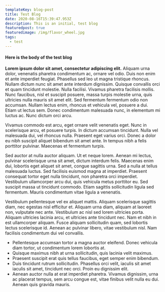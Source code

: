 ```yaml
---
templateKey: blog-post
title: Test Blog
date: 2020-08-16T15:39:47.953Z
description: This is an initial, test blog
featuredpost: true
featuredimage: /img/flavor_wheel.jpg
tags:
  - test
---
```

#### Here is the body of the test blog 

**Lorem ipsum dolor sit amet, consectetur adipiscing elit.** Aliquam urna dolor, venenatis pharetra condimentum ac, ornare vel odio. Duis non enim et ante imperdiet feugiat. Phasellus sed leo ut magna tristique rhoncus. Nullam dictum nunc sit amet ante interdum dignissim. Quisque convallis orci et quam tincidunt molestie. Nulla facilisi. Vivamus pharetra facilisis mollis. Nunc faucibus, nisl et suscipit posuere, massa turpis molestie urna, quis ultricies nulla mauris sit amet elit. Sed fermentum fermentum odio non accumsan. Nullam lectus enim, rhoncus et vehicula vel, posuere a dui. Etiam ut lectus sem. Donec condimentum malesuada nunc, in elementum mi luctus ac. Nunc dictum orci arcu.

Vivamus commodo est arcu, eget ornare velit venenatis eget. Nunc in scelerisque arcu, et posuere turpis. In dictum accumsan tincidunt. Nulla vel malesuada dui, vel rhoncus nulla. Praesent eget varius orci. Donec a dolor eu nibh suscipit aliquet bibendum sit amet ante. In tempus nibh a felis porttitor pulvinar. Maecenas et fermentum turpis.

Sed auctor at nulla auctor aliquam. Ut et neque lorem. Aenean mi lectus, pulvinar scelerisque urna sit amet, dictum interdum felis. Maecenas enim dui, lobortis eget aliquet sit amet, congue sagittis urna. Sed a nulla at tellus malesuada luctus. Sed facilisis euismod magna at imperdiet. Praesent consequat tortor eget nulla tincidunt, non pharetra orci imperdiet. Vestibulum ullamcorper arcu dui, quis vehicula metus porttitor eu. Sed suscipit massa ut tincidunt commodo. Etiam sagittis sollicitudin ligula sed fermentum. Mauris condimentum vitae ligula a venenatis.

Vestibulum pellentesque vel ex aliquet mattis. Aliquam scelerisque sagittis diam, nec egestas nisl efficitur et. Aliquam urna diam, aliquam at laoreet non, vulputate nec ante. Vestibulum ac nisl sed lorem ultricies porta. Aliquam ultricies lacinia arcu, et ultricies ante tincidunt nec. Nam et nibh in est ullamcorper aliquam. Fusce aliquam sollicitudin quam, sed lobortis lectus scelerisque id. Aenean ac pulvinar libero, vitae vestibulum nisl. Nam facilisis condimentum dui vel convallis.

* Pellentesque accumsan tortor a magna auctor eleifend. Donec vehicula diam tortor, ut condimentum lorem lobortis at. 
* Quisque maximus nibh at urna sollicitudin, quis lacinia velit maximus. 
* Praesent suscipit erat quis tellus faucibus, eget semper enim bibendum. 
* Duis tincidunt rutrum sollicitudin. Phasellus orci velit, iaculis sit amet iaculis sit amet, tincidunt nec orci. Proin eu dignissim elit. 
* Aenean auctor nulla at erat imperdiet pharetra. Vivamus dignissim, urna ac placerat tempus, sem arcu congue est, vitae finibus velit nulla eu dui. Aenean quis gravida mauris.